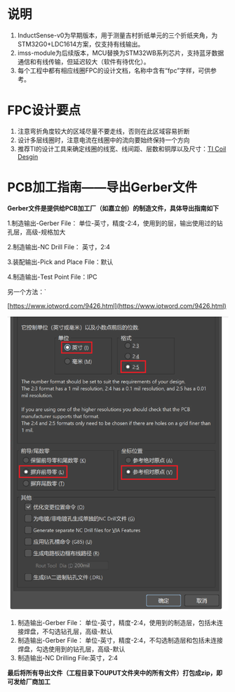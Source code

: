 # 说明
1. InductSense-v0为早期版本，用于测量吉村折纸单元的三个折纸夹角，为STM32G0+LDC1614方案，仅支持有线输出。
2. imss-module为后续版本，MCU替换为STM32WB系列芯片，支持蓝牙数据通信和有线传输，但延迟较大（软件有待优化）。
3. 每个工程中都有相应线圈FPC的设计文档，名称中含有“fpc”字样，可供参考。

# FPC设计要点
1. 注意弯折角度较大的区域尽量不要走线，否则在此区域容易折断
2. 设计多层线圈时，注意电流在线圈中的流向要始终保持一个方向
3. 推荐TI的设计工具来确定线圈的线宽、线间距、层数和铜厚以及尺寸：[TI Coil Desgin](https://webench.ti.com/wb5/LDC/#/spirals)

# PCB加工指南——导出Gerber文件

**Gerber文件是提供给PCB加工厂（如嘉立创）的制造文件，具体导出指南如下**

1.制造输出-Gerber File： 单位-英寸，精度-2:4，使用到的层，输出使用过的钻孔层，高级-规格加大

2.制造输出-NC Drill File： 英寸，2:4

3.装配输出-Pick and Place File：默认

4.制造输出-Test Point File：IPC

另一个方法：`

[https://www.iotword.com/9426.html](https://www.iotword.com/9426.html)

![Gerber导出](images/gerber-export.png)

1. 制造输出-Gerber File： 单位-英寸，精度-2:4，使用到的制造层，包括未连接焊盘，不勾选钻孔层，高级-默认
2. 制造输出-Gerber File： 单位-英寸，精度-2:4，不勾选制造层和包括未连接焊盘，勾选使用到的钻孔层，高级-默认
3. 制造输出-NC Drilling File:英寸，2:4

**最后将所有导出文件（工程目录下OUPUT文件夹中的所有文件）打包成zip，即可发给厂商加工**
